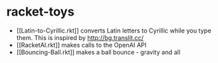 # racket-toys

* [[Latin-to-Cyrillic.rkt]] converts Latin letters to Cyrillic while you type them. This is inspired by http://bg.translit.cc/
* [[RacketAI.rkt]] makes calls to the OpenAI API
* [[Bouncing-Ball.rkt]] makes a ball bounce - gravity and all
